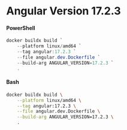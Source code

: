 # Angular Version 17.2.3

#### PowerShell

```powershell
docker buildx build `
    --platform linux/amd64 `
    --tag angular:17.2.3 `
    --file angular.dev.Dockerfile `
    --build-arg ANGULAR_VERSION=17.2.3 `
    .
```

#### Bash

```bash
docker buildx build \
    --platform linux/amd64 \
    --tag angular:17.2.3 \
    --file angular.dev.Dockerfile \
    --build-arg ANGULAR_VERSION=17.2.3 \
    .
```
